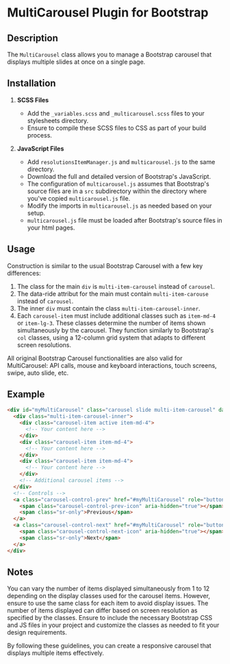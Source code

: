 # MultiCarousel Plugin for Bootstrap

## Description
The `MultiCarousel` class allows you to manage a Bootstrap carousel that displays multiple slides at once on a single page.

## Installation
1. **SCSS Files**
   - Add the `_variables.scss` and `_multicarousel.scss` files to your stylesheets directory.
   - Ensure to compile these SCSS files to CSS as part of your build process.

2. **JavaScript Files**
   - Add `resolutionsItemManager.js` and `multicarousel.js` to the same directory.
   - Download the full and detailed version of Bootstrap's JavaScript.
   - The configuration of `multicarousel.js` assumes that Bootstrap's source files are in a `src` subdirectory within the directory where you've copied `multicarousel.js`  file.
   - Modify the imports in `multicarousel.js` as needed based on your setup.
   - `multicarousel.js` file must be loaded after  Bootstrap's source files in your html pages.

## Usage
Construction is similar to the usual Bootstrap Carousel with a few key differences:

1. The class for the main `div` is `multi-item-carousel` instead of `carousel`.
2. The data-ride attribut for the main must contain `multi-item-carouse` instead of `carousel`.
3. The inner `div` must contain the class `multi-item-carousel-inner`.
4. Each `carousel-item` must include additional classes such as `item-md-4` or `item-lg-3`. These classes determine the number of items shown simultaneously by the carousel. They function similarly to Bootstrap's `col` classes, using a 12-column grid system that adapts to different screen resolutions.

All original Bootstrap Carousel functionalities are also valid for MultiCarousel: API calls, mouse and keyboard interactions, touch screens, swipe, auto slide, etc.

## Example
```html
<div id="myMultiCarousel" class="carousel slide multi-item-carousel" data-ride="multi-item-carousel">
  <div class="multi-item-carousel-inner">
    <div class="carousel-item active item-md-4">
      <!-- Your content here -->
    </div>
    <div class="carousel-item item-md-4">
      <!-- Your content here -->
    </div>
    <div class="carousel-item item-md-4">
      <!-- Your content here -->
    </div>
    <!-- Additional carousel items -->
  </div>
  <!-- Controls -->
  <a class="carousel-control-prev" href="#myMultiCarousel" role="button" data-slide="prev">
    <span class="carousel-control-prev-icon" aria-hidden="true"></span>
    <span class="sr-only">Previous</span>
  </a>
  <a class="carousel-control-next" href="#myMultiCarousel" role="button" data-slide="next">
    <span class="carousel-control-next-icon" aria-hidden="true"></span>
    <span class="sr-only">Next</span>
  </a>
</div>
```
## Notes
You can vary the number of items displayed simultaneously from 1 to 12 depending on the display classes used for the carousel items. However, ensure to use the same class for each item to avoid display issues.
The number of items displayed can differ based on screen resolution as specified by the classes.
Ensure to include the necessary Bootstrap CSS and JS files in your project and customize the classes as needed to fit your design requirements. 

By following these guidelines, you can create a responsive carousel that displays multiple items effectively.
